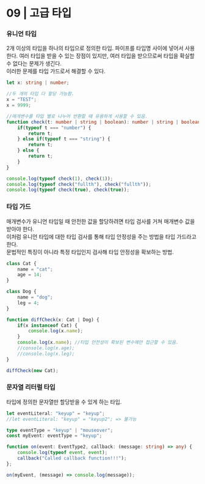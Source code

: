 09 | 고급 타입
============
### 유니언 타입
2개 이상의 타입을 하나의 타입으로 정의한 타입. 파이프를 타입명 사이에 넣어서 사용한다.
여러 타입을 받을 수 있는 장점이 있지만, 여러 타입을 받으므로써 타입을 확실할 수 없다는 문제가 생긴다.  
이러한 문제를 타입 가드로서 해결할 수 있다.
```typescript
let x: string | number;

//두 개의 타입 다 할당 가능함.
x = "TEST";
x = 9999;

//매개변수를 타입 별로 나누어 반환할 때 유용하게 사용할 수 있음.
function check(t: number | string | boolean): number | string | boolean {
    if(typeof t === "number") {
        return t;
    } else if(typeof t === "string") {
        return t;
    } else {
        return t;
    }
}

console.log(typeof check(1), check(1));
console.log(typeof check("fullth"), check("fullth"));
console.log(typeof check(true), check(true));
```
### 타입 가드
매개변수가 유니언 타입일 때 안전한 값을 할당하려면 타입 검사를 거쳐 매개변수 값을 받아야 한다.  
이처럼 유니언 타입에 대한 타입 검사를 통해 타입 안정성을 주는 방법을 타입 가드라고 한다.  
문법적인 특징이 아니라 특정 타입인지 검사해 타입 안정성을 확보하는 방법.
```typescript
class Cat {
    name = "cat";
    age = 14;
}

class Dog {
    name = "dog";
    leg = 4;
}

function diffCheck(x: Cat | Dog) {
    if(x instanceof Cat) {
        console.log(x.name);
    }  
    console.log(x.name); //타입 안전성이 확보된 변수에만 접근할 수 있음.
    //console.log(x.age);
    //console.log(x.leg); 
}

diffCheck(new Cat);
```
### 문자열 리터럴 타입
타입에 정의한 문자열만 할당받을 수 있게 하는 타입.
```typescript
let eventLiteral: "keyup" = "keyup";
//let eventLiteral: "keyup" = "keyup2"; => 불가능

type eventType = "keyup" | "mouseover";
const myEvent: eventType = "keyup";

function on(event: EventType2, callback: (message: string) => any) {
    console.log(typeof event, event);
    callback("Called callback function!!!");   
};

on(myEvent, (message) => console.log(message));
```